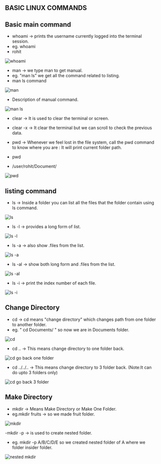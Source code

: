 ##  BASIC LINUX COMMANDS

## Basic main command

- whoami -> prints the username currently logged into the terminal session.
- eg. whoami
- rohit

![whoami](https://user-images.githubusercontent.com/76991475/223134351-edf472b5-e73f-4017-90ce-a3e11074de2e.png)

- man -> we type man<command> to get manual. 
- eg. "man ls" we get all the command related to listing.
- man ls command

![man](https://user-images.githubusercontent.com/76991475/223135082-bf0dc772-dfb7-4b38-921b-31cb43a8e28e.png)

- Description of manual command.

![man  ls](https://user-images.githubusercontent.com/76991475/223135232-ac540eda-ebae-4c2c-9c89-097d7eb02afa.png)

- clear -> It is used to clear the terminal or screen.
- clear -x -> It clear the terminal but we can scroll to check the previous data.

- pwd -> Whenever we feel lost in the file system, call the pwd command to know where you are : It will print current folder path.
- pwd
- /user/rohit/Document/

![pwd](https://user-images.githubusercontent.com/76991475/223142352-bf382416-bed1-4f85-a3a2-9ceacf096377.png)

## listing command
- ls -> Inside a folder you can list all the files that the folder contain using ls command.

![ls ](https://user-images.githubusercontent.com/76991475/223136678-f8406b80-15c8-4230-8e62-22fa59b4968b.png)

- ls -l -> provides a long form of list.

![ls -l](https://user-images.githubusercontent.com/76991475/223137265-67877381-6511-4888-be3d-c3c367540a76.png)

- ls -a -> also show .files from the list.

![ls -a](https://user-images.githubusercontent.com/76991475/223137433-8ce27a89-75fe-4537-b518-4a96c9bc5c0f.png)

- ls -al -> show both long form and .files from the list.

![ls -al](https://user-images.githubusercontent.com/76991475/223140574-536d53c8-78ff-493a-b539-1e3a4f95de57.png)

- ls -i ->  print the index number of each file.

![ls -i](https://user-images.githubusercontent.com/76991475/223140741-b671b22f-b8aa-40bd-884d-3fdae9d3f687.png)


## Change Directory

- cd -> cd means "change directory" which changes path from one folder to another folder.
- eg. " cd Documents/ " so now we are in Documents folder.

![cd](https://user-images.githubusercontent.com/76991475/223140926-ee4f830f-cb37-418c-99eb-196ca14616cd.png)

- cd .. -> This means change directory to one folder back.

![cd go back one folder](https://user-images.githubusercontent.com/76991475/223141343-251df035-83c0-4246-9534-9ed6d015790d.png)

- cd ../../.. -> This means change directory to 3 folder back. (Note:It can do upto 3 folders only)

![cd go back 3 folder](https://user-images.githubusercontent.com/76991475/223141624-a62f5bc4-bb68-41c2-8bcb-1dc1698285b0.png)

## Make Directory

- mkdir -> Means Make Directory or Make One Folder.
- eg.mkdir fruits -> so we made fruit folder.

![mkdir ](https://user-images.githubusercontent.com/76991475/223141761-d49f4823-9387-4e18-973e-d39706ffa189.png)

-mkdir -p -> is used to create nested folder.
- eg. mkdir -p A/B/C/D/E so we created nested folder of A where we folder insider folder.

![nested mkdir](https://user-images.githubusercontent.com/76991475/223141929-76887a09-3fa9-409e-a17d-ecfd7ef9fee1.png)